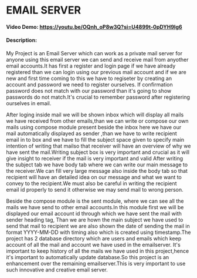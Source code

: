 # EMAIL SERVER
#### Video Demo:  https://youtu.be/OQnh_oP8w3Q?si=U4899t-0pDYH9Ig6
#### Description:
My Project is an Email Server which can work as a private mail server for anyone using this email server we can send and
receive mail from anyother email accounts.It has first a register and login page if we have already registered than we
can login using our previous mail account and if we are new and first time coming to this we have to regiseter by
creating an account and password we need to register ourselves. If confirmation password does not match with our password
 than it's going to show passwords do not match.It's crucial to remember password after registering ourselves in email.

After loging inside mail we will be shown inbox which will display all mails we have received from other emails,than we
 can write or compose our own mails using compose module present beside the inbox here we have our mail automatically
 displayed as sender ,than we have to write recipient email in to box and we have to fill the subject space given to
 specify main intention of writing that mailso that receiver will have an overview of why we have sent the mail.Writing
subject box is very important and crucial as it will give insight to receiver if the mail is very important and valid
After writing the subject tab we have body tab where we can write our main message to the receiver.We can fill very large
message also inside the body tab so that recipient will have an detailed idea on our message and what we want to convey
to the recipient.We must also be careful in writing the recipient email id properly to send it otherwise we may send mail
to wrong person.

Beside the compose module is the sent module, where we can see all the mails we have send to other email accounts.In this
module first we will be displayed our email account id through which we have sent the mail with sender heading tag, Than
we are hown the main subject we have used to send that mail to recipient we are also shown the date of sending the mail
in format YYYY-MM-DD with timing also which is created using timestamp.The project has 2 database directory which are
users and emails which keep account of all the mail and account we have used in the emailserver. It's important to keep
history of all the mails we have used in this project,hence it's important to automatically update database.So this
project is an enhancement over the remaining emailserver.This is very important to use such innovative and creative email
 server.


